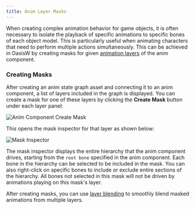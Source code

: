 ```yaml
---
title: Anim Layer Masks
---
```


When creating complex animation behavior for game objects, it is often necessary to isolate the playback of specific animations to specific bones of each object model. This is particularly useful when animating characters that need to perform multiple actions simultaneously. This can be achieved in OasisW by creating masks for given [animation layers](/user-manual/animation/anim-state-graph-assets/#layers) of the anim component.

### Creating Masks

After creating an anim state graph asset and connecting it to an anim component, a list of layers included in the graph is displayed. You can create a mask for one of these layers by clicking the **Create Mask** button under each layer panel:

![Anim Component Create Mask](/img/user-manual/anim/anim_component_create_mask.png)

This opens the mask inspector for that layer as shown below:

![Mask Inspector](/img/user-manual/anim/anim_mask_inspector.png)

The mask inspector displays the entire hierarchy that the anim component drives, starting from the `root bone` specified in the anim component. Each bone in the hierarchy can be selected to be included in the mask. You can also right-click on specific bones to include or exclude entire sections of the hierarchy. All bones not selected in this mask will not be driven by animations playing on this mask's layer.

After creating masks, you can use [layer blending](/user-manual/animation/anim-state-graph-assets/#layer-blending) to smoothly blend masked animations from multiple layers.
